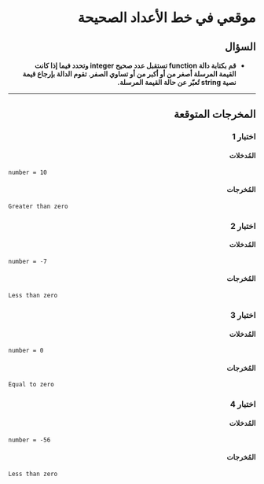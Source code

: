 # <div dir="rtl">موقعي في خط الأعداد الصحيحة</div>

## <div dir="rtl">السؤال</div>

<ul dir="rtl">
<li>
<b>
قم بكتابة دالة function تستقبل عدد صحيح integer وتحدد فيما إذا كانت القيمة المرسلة أصغر من أو أكبر من أو تساوي الصفر. تقوم الدالة بإرجاع قيمة نصية string تُعبّر عن حالة القيمة المرسلة.
</b>
</li>
</ul>

---

## <div dir="rtl">المخرجات المتوقعة</div>

### <div dir="rtl">اختبار 1</div>

#### <div dir="rtl">المُدخلات</div>

```text
number = 10
```

#### <div dir="rtl">المُخرجات</div>

```text
Greater than zero
```

### <div dir="rtl">اختبار 2</div>

#### <div dir="rtl">المُدخلات</div>

```text
number = -7
```

#### <div dir="rtl">المُخرجات</div>

```text
Less than zero
```

### <div dir="rtl">اختبار 3</div>

#### <div dir="rtl">المُدخلات</div>

```text
number = 0
```

#### <div dir="rtl">المُخرجات</div>

```text
Equal to zero
```

### <div dir="rtl">اختبار 4</div>

#### <div dir="rtl">المُدخلات</div>

```text
number = -56
```

#### <div dir="rtl">المُخرجات</div>

```text
Less than zero
```